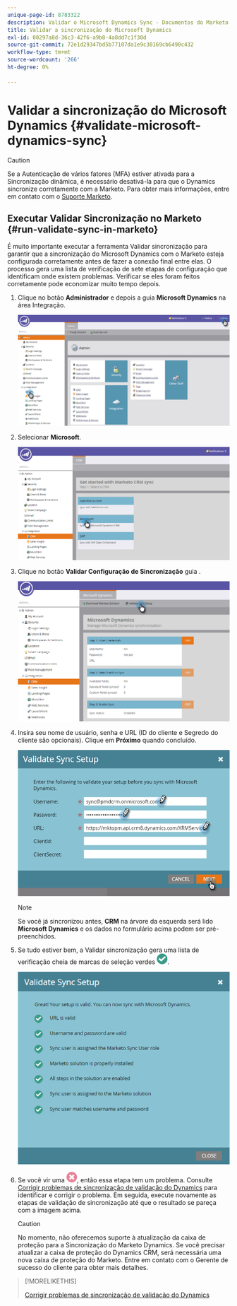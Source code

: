 ```yaml
---
unique-page-id: 8783322
description: Validar o Microsoft Dynamics Sync - Documentos do Marketo - Documentação do produto
title: Validar a sincronização do Microsoft Dynamics
exl-id: 00297a8d-36c3-42f6-a9b8-4a8dd7c1f30d
source-git-commit: 72e1d29347bd5b77107da1e9c30169cb6490c432
workflow-type: tm+mt
source-wordcount: '266'
ht-degree: 0%

---
```


# Validar a sincronização do Microsoft Dynamics {#validate-microsoft-dynamics-sync}

>[!CAUTION]
>
>Se a Autenticação de vários fatores (MFA) estiver ativada para a Sincronização dinâmica, é necessário desativá-la para que o Dynamics sincronize corretamente com a Marketo. Para obter mais informações, entre em contato com o [Suporte Marketo](https://nation.marketo.com/t5/Support/ct-p/Support).

## Executar Validar Sincronização no Marketo {#run-validate-sync-in-marketo}

É muito importante executar a ferramenta Validar sincronização para garantir que a sincronização do Microsoft Dynamics com o Marketo esteja configurada corretamente antes de fazer a conexão final entre elas. O processo gera uma lista de verificação de sete etapas de configuração que identificam onde existem problemas. Verificar se eles foram feitos corretamente pode economizar muito tempo depois.

1. Clique no botão **Administrador** e depois a guia **Microsoft Dynamics** na área Integração.

   ![](assets/image2015-9-28-16-3a7-3a51.png)

1. Selecionar **Microsoft**.

   ![](assets/image2015-9-28-16-3a10-3a47.png)

1. Clique no botão **Validar Configuração de Sincronização** guia .

   ![](assets/image2015-9-28-16-3a11-3a45.png)

1. Insira seu nome de usuário, senha e URL (ID do cliente e Segredo do cliente são opcionais). Clique em **Próximo** quando concluído.

   ![](assets/four-1.png)

   >[!NOTE]
   >
   >Se você já sincronizou antes, **CRM** na árvore da esquerda será lido **Microsoft Dynamics** e os dados no formulário acima podem ser pré-preenchidos.

1. Se tudo estiver bem, a Validar sincronização gera uma lista de verificação cheia de marcas de seleção verdes ![—](assets/check.png).

   ![](assets/image2015-9-22-15-3a58-3a12.png)

1. Se você vir uma ![—](assets/delete.png), então essa etapa tem um problema. Consulte [Corrigir problemas de sincronização de validação do Dynamics](/help/marketo/product-docs/crm-sync/microsoft-dynamics-sync/sync-setup/validate-microsoft-dynamics-sync/fix-dynamics-validation-sync-issues.md) para identificar e corrigir o problema. Em seguida, execute novamente as etapas de validação de sincronização até que o resultado se pareça com a imagem acima.

   >[!CAUTION]
   >
   >No momento, não oferecemos suporte à atualização da caixa de proteção para a Sincronização do Marketo Dynamics. Se você precisar atualizar a caixa de proteção do Dynamics CRM, será necessária uma nova caixa de proteção do Marketo. Entre em contato com o Gerente de sucesso do cliente para obter mais detalhes.

>[!MORELIKETHIS]
>
>[Corrigir problemas de sincronização de validação do Dynamics](/help/marketo/product-docs/crm-sync/microsoft-dynamics-sync/sync-setup/validate-microsoft-dynamics-sync/fix-dynamics-validation-sync-issues.md)
